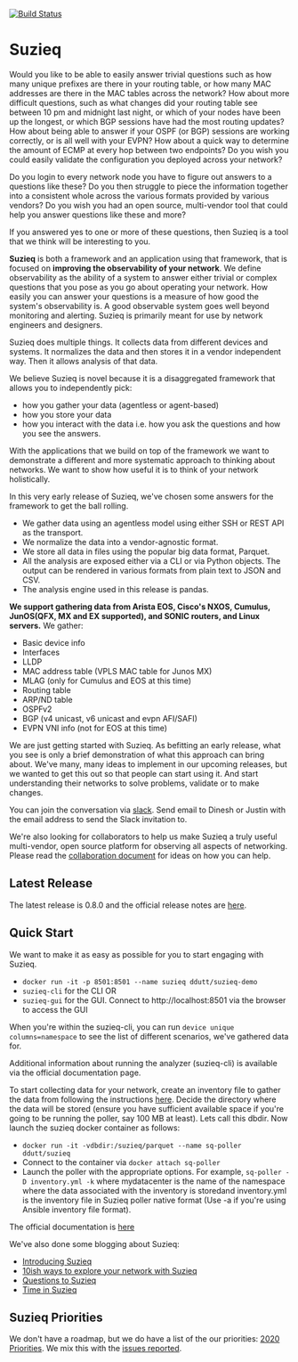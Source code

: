 [![Build Status](https://travis-ci.com/netenglabs/suzieq.svg?branch=master)](https://travis-ci.com/netenglabs/suzieq)

# Suzieq

Would you like to be able to easily answer trivial questions such as how many unique prefixes are there in your routing table, or how many MAC addresses are there in the MAC tables across the network? How about more difficult questions, such as what changes did your routing table see between 10 pm and midnight last night, or which of your nodes have been up the longest, or which BGP sessions have had the most routing updates? How about being able to answer if your OSPF (or BGP) sessions are working correctly, or is all well with your EVPN? How about a quick way to determine the amount of ECMP at every hop between two endpoints? Do you wish you could easily validate the configuration you deployed across your network? 

Do you login to every network node you have to figure out answers to a questions like these? Do you then struggle to piece the information together into a consistent whole across the various formats provided by various vendors? Do you wish you had an open source, multi-vendor tool that could help you answer questions like these and more?

If you answered yes to one or more of these questions, then Suzieq is a tool that we think will be interesting to you. 

**Suzieq** is both a framework and an application using that framework, that is focused on **improving the observability of your network**.  We define observability as the ability of a system to answer either trivial or complex questions that you pose as you go about operating your network. How easily you can answer your questions is a measure of how good the system's observability is. A good observable system goes well beyond monitoring and alerting. Suzieq is primarily meant for use by network engineers and designers.

Suzieq does multiple things. It collects data from different devices and systems. It normalizes the data and then stores it in a vendor independent way. Then it allows analysis of that data. 

We believe Suzieq is novel because it is a disaggregated framework that allows you to independently pick:

* how you gather your data (agentless or agent-based)
* how you store your data
* how you interact with the data i.e. how you ask the questions and how you see the answers.

With the applications that we build on top of the framework we want to demonstrate a different and more systematic approach to thinking about networks. We want to show how useful it is to think of your network holistically.

In this very early release of Suzieq, we've chosen some answers for the framework to get the ball rolling. 

* We gather data using an agentless model using either SSH or REST API as the transport. 
* We normalize the data into a vendor-agnostic format.
* We store all data in files using the popular big data format, Parquet. 
* All the analysis are exposed either via a CLI or via Python objects. The output can be rendered in various formats from plain text to JSON and CSV.
* The analysis engine used in this release is pandas.

**We support gathering data from Arista EOS, Cisco's NXOS, Cumulus, JunOS(QFX, MX and EX supported), and SONIC routers, and Linux servers.** We gather:

* Basic device info
* Interfaces
* LLDP
* MAC address table (VPLS MAC table for Junos MX)
* MLAG (only for Cumulus and EOS at this time)
* Routing table
* ARP/ND table
* OSPFv2
* BGP (v4 unicast, v6 unicast and evpn AFI/SAFI)
* EVPN VNI info (not for EOS at this time)

We are just getting started with Suzieq. As befitting an early release, what you see is only a brief demonstration of what this approach can bring about. We've many, many ideas to implement in our upcoming releases, but we wanted to get this out so that people can start using it. And start understanding their networks to solve problems, validate or to make changes.

You can join the conversation via [slack](https://join.slack.com/t/netenglabs/shared_invite/zt-g64xa6lc-SeP2OAj~3uLbgOWJniLslA). Send email to Dinesh or Justin with the email address to send the Slack invitation to.

We're also looking for collaborators to help us make Suzieq a truly useful multi-vendor, open source platform for observing all aspects of networking. Please read the [collaboration document](./CONTRIBUTING.md) for ideas on how you can help. 

## Latest Release

The latest release is 0.8.0 and the official release notes are [here](https://suzieq.readthedocs.io/en/latest/release-notes/).

## Quick Start

We want to make it as easy as possible for you to start engaging with Suzieq. 

* `docker run -it -p 8501:8501 --name suzieq ddutt/suzieq-demo`
* `suzieq-cli` for the CLI OR
* `suzieq-gui` for the GUI. Connect to http://localhost:8501 via the browser to access the GUI

When you're within the suzieq-cli, you can run ```device unique columns=namespace``` to see the list of different scenarios, we've gathered data for.

Additional information about running the analyzer (suzieq-cli) is available via the official documentation page.

To start collecting data for your network, create an inventory file to gather the data from following the instructions [here](https://suzieq.readthedocs.io/en/latest/poller/). Decide the directory where the data will be stored (ensure you have sufficient available space if you're going to be running the poller, say 100 MB at least). Lets call this dbdir. Now launch the suzieq docker container as follows:

* ```docker run -it -vdbdir:/suzieq/parquet --name sq-poller ddutt/suzieq```
* Connect to the container via ```docker attach sq-poller```
* Launch the poller with the appropriate options. For example, ```sq-poller -D inventory.yml -k``` where mydatacenter is the name of the namespace where the data associated with the inventory is storedand inventory.yml is the inventory file in Suzieq poller native format (Use -a if you're using Ansible inventory file format).

The official documentation is [here](https://suzieq.readthedocs.io/en/latest/) 

We've also done some blogging about Suzieq:

* [Introducing Suzieq](https://elegantnetwork.github.io/posts/Suzieq/)
* [10ish ways to explore your network with Suzieq](https://elegantnetwork.github.io/posts/10ish_ways_to_explore_your_network_with_Suzieq/)
* [Questions to Suzieq](https://elegantnetwork.github.io/posts/10qa-suzieq/)
* [Time in Suzieq](https://elegantnetwork.github.io/posts/time-suzieq/)

## Suzieq Priorities

We don't have a roadmap, but we do have a list of the our priorities: [2020 Priorities](https://github.com/netenglabs/suzieq/blob/master/docs/2020-priority.md). We mix this with the [issues reported](https://github.com/netenglabs/suzieq/issues). 
